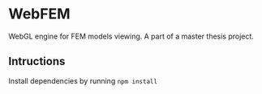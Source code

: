 # WebFEM
WebGL engine for FEM models viewing. A part of a master thesis project.

## Intructions
Install dependencies by running
`npm install`
